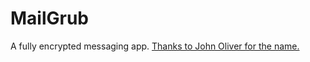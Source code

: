 # MailGrub

A fully encrypted messaging app. [Thanks to John Oliver for the name.](https://www.youtube.com/watch?v=zsjZ2r9Ygzw)
